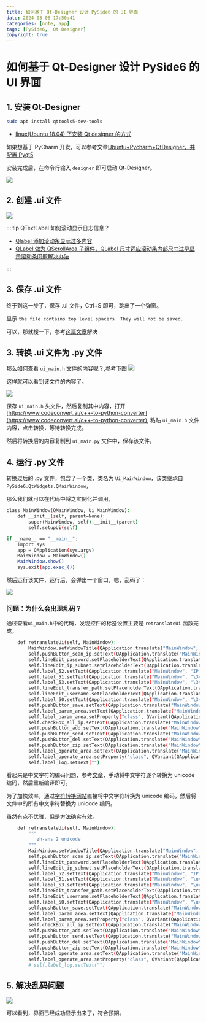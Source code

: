 ```yaml
---
title: 如何基于 Qt-Designer 设计 PySide6 的 UI 界面
date: 2024-03-06 17:50:41
categories: [note, app]
tags: [PySide6,  Qt Designer]
copyright: true
---
```


# 如何基于 Qt-Designer 设计 PySide6 的 UI 界面

## 1. 安装 Qt-Designer
```bash
sudo apt install qttools5-dev-tools
```

- [linux(Ubuntu 18.04) 下安装 Qt designer 的方式](https://blog.csdn.net/weixin_49700990/article/details/118469676)

如果想基于 PyCharm 开发，可以参考文章[Ubuntu+Pycharm+QtDesigner，并配置 Pyqt5](https://blog.csdn.net/huanxiajioabu/article/details/131263077?)

安装完成后，在命令行输入 `designer` 即可启动 Qt-Designer。

![](https://cn-sy1.rains3.com/dfdfgf/blog/How_to_design_UI_interface_for_PySide6_based_on_Qt-Designer/20240306180423.png)

## 2. 创建 .ui 文件

![](https://cn-sy1.rains3.com/dfdfgf/blog/How_to_design_UI_interface_for_PySide6_based_on_Qt-Designer/20240306180734.png)

::: tip QTextLabel 如何滚动显示日志信息？

- [Qlabel 添加滚动条显示过多内容](https://blog.csdn.net/flfihpv259/article/details/52958129)
- [QLabel 做为 QScrollArea 子组件，QLabel 尺寸适应滚动条内部尺寸过早显示滚动条问题解决办法](https://blog.csdn.net/kangjiabei/article/details/134713896?)

:::


## 3. 保存 .ui 文件

终于到这一步了，保存 .ui 文件，Ctrl+S 即可，跳出了一个弹窗。

显示 `the file contains top level spacers. They will not be saved.`

可以，那就搜一下，参考[这篇文章](https://blog.csdn.net/WINDRUNNER360/article/details/124528311)解决

## 3. 转换 .ui 文件为 .py 文件

那么如何查看 `ui_main.h` 文件的内容呢？,参考下图
![](https://cn-sy1.rains3.com/dfdfgf/blog/How_to_design_UI_interface_for_PySide6_based_on_Qt-Designer/20240306184147.png)

这样就可以看到该文件的内容了。

![](https://cn-sy1.rains3.com/dfdfgf/blog/How_to_design_UI_interface_for_PySide6_based_on_Qt-Designer/20240306183855.png)

保存 `ui_main.h` 头文件，然后复制其中内容，打开 [https://www.codeconvert.ai/c++-to-python-converter](https://www.codeconvert.ai/c++-to-python-converter),
粘贴 `ui_main.h` 文件内容，点击转换，等待转换完成。

然后将转换后的内容复制到 `ui_main.py` 文件中，保存该文件。

## 4. 运行 .py 文件

转换过后的 .py 文件，包含了一个类，类名为 `Ui_MainWindow`，该类继承自 `PySide6.QtWidgets.QMainWindow`，

那么我们就可以在代码中将之实例化并调用，

```bash
class MainWindow(QMainWindow, Ui_MainWindow):
    def __init__(self, parent=None):
        super(MainWindow, self).__init__(parent)
        self.setupUi(self)

if __name__ == "__main__":
    import sys
    app = QApplication(sys.argv)
    MainWindow = MainWindow()
    MainWindow.show()
    sys.exit(app.exec_())
```

然后运行该文件，运行后，会弹出一个窗口，嗯，乱码了：

![](https://cn-sy1.rains3.com/dfdfgf/blog/How_to_design_UI_interface_for_PySide6_based_on_Qt-Designer/crash_unicode.png)

### 问题：为什么会出现乱码？


通过查看`ui_main.h`中的代码，发现控件的标签设置主要是 `retranslateUi` 函数完成，
```bash
    def retranslateUi(self, MainWindow):
        MainWindow.setWindowTitle(QApplication.translate("MainWindow", "\345\261\200\345\237\237\347\275\221\346\226\207\344\273\266\344\274\240\350\276\223\345\212\251\345\212\251\346\211\213  \345\242\236\345\274\272\347\211\210", None))
        self.pushButton_scan_ip.setText(QApplication.translate("MainWindow", "IP\346\211\253\346\217\217", None))
        self.lineEdit_password.setPlaceholderText(QApplication.translate("MainWindow", "\350\257\267\350\276\223\345\205\245\344\270\273\346\234\272\347\253\257\347\231\273\345\275\225\345\257\206\347\240\201\357\274\214\351\273\230\350\256\244\344\270\272ros", None))
        self.lineEdit_ip_subnet.setPlaceholderText(QApplication.translate("MainWindow", "\350\257\267\350\276\223\345\205\245IP \347\275\221\346\256\265\357\274\214\345\246\202192.168.0.0/255", None))
        self.label_52.setText(QApplication.translate("MainWindow", "IP \347\275\221\346\256\265", None))
        self.label_51.setText(QApplication.translate("MainWindow", "\344\270\273\346\234\272\345\257\206\347\240\201", None))
        self.label_53.setText(QApplication.translate("MainWindow", "\344\274\240\350\276\223\350\267\257\345\276\204", None))
        self.lineEdit_transfer_path.setPlaceholderText(QApplication.translate("MainWindow", "\350\257\267\350\276\223\345\205\245\344\274\240\350\276\223\345\210\260\344\270\273\346\234\272\347\232\204\350\267\257\345\276\204", None))
        self.lineEdit_username.setPlaceholderText(QApplication.translate("MainWindow", "\350\257\267\350\276\223\345\205\245\344\270\273\346\234\272\347\253\257\347\231\273\345\275\225\347\224\250\346\210\267\345\220\215\357\274\214\351\273\230\350\256\244\344\270\272tianbot", None))
        self.label_50.setText(QApplication.translate("MainWindow", "\344\270\273\346\234\272\347\224\250\346\210\267\345\220\215", None))
        self.pushButton_save.setText(QApplication.translate("MainWindow", "\344\277\235\345\255\230", None))
        self.label_param_area.setText(QApplication.translate("MainWindow", "\345\217\202\346\225\260\351\205\215\347\275\256\345\214\272", None))
        self.label_param_area.setProperty("class", QVariant(QApplication.translate("MainWindow", "h2", None)))
        self.checkBox_all_ip.setText(QApplication.translate("MainWindow", "IP\345\205\250\351\200\211", None))
        self.pushButton_add.setText(QApplication.translate("MainWindow", "\346\267\273\345\212\240", None))
        self.pushButton_send.setText(QApplication.translate("MainWindow", "\345\217\221\351\200\201", None))
        self.pushButton_del.setText(QApplication.translate("MainWindow", "\345\210\240\351\231\244", None))
        self.pushButton_zip.setText(QApplication.translate("MainWindow", "\345\216\213\347\274\251", None))
        self.label_operate_area.setText(QApplication.translate("MainWindow", "\347\224\250\346\210\267\346\223\215\344\275\234\345\214\272", None))
        self.label_operate_area.setProperty("class", QVariant(QApplication.translate("MainWindow", "h2", None)))
        self.label_log.setText("")

```

看起来是中文字符的编码问题，参考[文章](https://durant35.github.io/2016/02/02/programPearls_Qt_%E5%80%9FQt%E4%B8%AD%E6%96%87%E4%B9%B1%E7%A0%81%E8%B0%88%E8%B0%88Coding%E4%B8%AD%E7%9A%84%E7%BC%96%E7%A0%81%E9%97%AE%E9%A2%98/)，手动将中文字符逐个转换为 unicode 编码，然后重新编译即可。

为了加快效率，通过[字符转换网站](https://www.w3cschool.cn/tools/index?name=unicode_chinese)直接将中文字符转换为 unicode 编码，然后将文件中的所有中文字符替换为 unicode 编码。

虽然有点不优雅，但是方法确实有效。

```bash
    def retranslateUi(self, MainWindow):
        """
           zh-ans 2 unicode
        """
        MainWindow.setWindowTitle(QApplication.translate("MainWindow", "\u5c40\u57df\u7f51\u6587\u4ef6\u4f20\u8f93\u52a9\u624b\u0020\u0020\u589e\u5f3a\u7248", None))
        self.pushButton_scan_ip.setText(QApplication.translate("MainWindow", "IP \u626b\u63cf", None))
        self.lineEdit_password.setPlaceholderText(QApplication.translate("MainWindow", "\u8bf7\u8f93\u5165\u4e3b\u673a\u7aef\u767b\u5f55\u5bc6\u7801\uff0c\u9ed8\u8ba4\u4e3a ros", None))
        self.lineEdit_ip_subnet.setPlaceholderText(QApplication.translate("MainWindow", "\u8bf7\u8f93\u5165\u0049\u0050\u0020\u7f51\u6bb5\uff0c\u5982 192.168.0.0/255", None))
        self.label_52.setText(QApplication.translate("MainWindow", "IP \u7f51\u6bb5", None))
        self.label_51.setText(QApplication.translate("MainWindow", "\u4e3b\u673a\u5bc6\u7801", None))
        self.label_53.setText(QApplication.translate("MainWindow", "\u4f20\u8f93\u8def\u5f84", None))
        self.lineEdit_transfer_path.setPlaceholderText(QApplication.translate("MainWindow", "\u8bf7\u8f93\u5165\u4f20\u8f93\u5230\u4e3b\u673a\u7684\u8def\u5f84", None))
        self.lineEdit_username.setPlaceholderText(QApplication.translate("MainWindow", "\u8bf7\u8f93\u5165\u4e3b\u673a\u7aef\u767b\u5f55\u7528\u6237\uff0c\u9ed8\u8ba4\u4e3a tianbot", None))
        self.label_50.setText(QApplication.translate("MainWindow", "\u4e3b\u673a\u7528\u6237\u540d", None))
        self.pushButton_save.setText(QApplication.translate("MainWindow", "\u67e5\u770b", None))
        self.label_param_area.setText(QApplication.translate("MainWindow", "\u53c2\u6570\u914d\u7f6e\u533a", None))
        self.label_param_area.setProperty("class", QVariant(QApplication.translate("MainWindow", "h2", None)))
        self.checkBox_all_ip.setText(QApplication.translate("MainWindow", "SCP", None))
        self.pushButton_add.setText(QApplication.translate("MainWindow", "\u6dfb\u52a0", None))
        self.pushButton_send.setText(QApplication.translate("MainWindow", "\u53d1\u9001", None))
        self.pushButton_del.setText(QApplication.translate("MainWindow", "\u5220\u9664", None))
        self.pushButton_zip.setText(QApplication.translate("MainWindow", "\u538b\u7f29", None))
        self.label_operate_area.setText(QApplication.translate("MainWindow", "\u7528\u6237\u64cd\u4f5c\u533a", None))
        self.label_operate_area.setProperty("class", QVariant(QApplication.translate("MainWindow", "h2", None)))
        # self.label_log.setText("")
```
## 5. 解决乱码问题
![](https://cn-sy1.rains3.com/dfdfgf/blog/How_to_design_UI_interface_for_PySide6_based_on_Qt-Designer/20240309204109.png)


可以看到，界面已经成功显示出来了，符合预期。